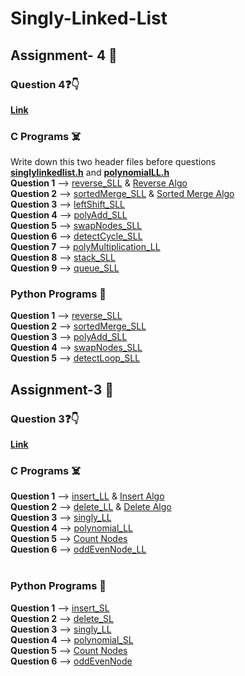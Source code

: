 # Singly-Linked-List 
## Assignment- 4 🥵
### Question 4❓👇
[**Link**](https://github.com/saha-indranil/Linked-List/blob/main/Algorithms%20%F0%9F%93%9D/Assignment-4%40DSALAB.txt)
### C Programs ☠️
Write down this two header files before questions <br />
[**singlylinkedlist.h**](https://github.com/saha-indranil/Linked-List/blob/main/C%20Programs%20%E2%98%A0%EF%B8%8F/singlylinkedlist.h) and [**polynomialLL.h**](https://github.com/saha-indranil/Linked-List/blob/main/C%20Programs%20%E2%98%A0%EF%B8%8F/polynomialLL.h) <br />
**Question 1** --> [reverse_SLL](https://github.com/saha-indranil/Linked-List/blob/main/C%20Programs%20%E2%98%A0%EF%B8%8F/reverse_SLL.c) & [Reverse Algo](https://github.com/saha-indranil/Linked-List/blob/main/Algorithms%20%F0%9F%93%9D/ReverseAlgo.txt)<br />
**Question 2** --> [sortedMerge_SLL](https://github.com/saha-indranil/Linked-List/blob/main/C%20Programs%20%E2%98%A0%EF%B8%8F/sortedMerge_SLL.c) & [Sorted Merge Algo](https://github.com/saha-indranil/Linked-List/blob/main/Algorithms%20%F0%9F%93%9D/Sorted%20Merge%20Algo.txt)<br />
**Question 3** --> [leftShift_SLL](https://github.com/saha-indranil/Linked-List/blob/main/C%20Programs%20%E2%98%A0%EF%B8%8F/leftShift_SLL.c)<br />
**Question 4** --> [polyAdd_SLL](https://github.com/saha-indranil/Linked-List/blob/main/C%20Programs%20%E2%98%A0%EF%B8%8F/polyAdd_SLL.c)<br />
**Question 5** --> [swapNodes_SLL](https://github.com/saha-indranil/Linked-List/blob/main/C%20Programs%20%E2%98%A0%EF%B8%8F/swapNodes.c)<br />
**Question 6** --> [detectCycle_SLL](https://github.com/saha-indranil/Linked-List/blob/main/C%20Programs%20%E2%98%A0%EF%B8%8F/detectCycle_SLL.c)<br />
**Question 7** --> [polyMultiplication_LL](https://github.com/saha-indranil/Linked-List/blob/main/C%20Programs%20%E2%98%A0%EF%B8%8F/polyMultiplication_LL.c)<br />
**Question 8** --> [stack_SLL](https://github.com/saha-indranil/Linked-List/blob/main/C%20Programs%20%E2%98%A0%EF%B8%8F/stack_SLL.c)<br />
**Question 9** --> [queue_SLL](https://github.com/saha-indranil/Linked-List/blob/main/C%20Programs%20%E2%98%A0%EF%B8%8F/queue_SLL.c)<br />
### Python Programs 🐍
**Question 1** --> [reverse_SLL](https://github.com/saha-indranil/Linked-List/blob/main/Python%20Programs%20%F0%9F%90%8D/reverse_SLL.py) <br />
**Question 2** --> [sortedMerge_SLL](https://github.com/saha-indranil/Linked-List/blob/main/Python%20Programs%20%F0%9F%90%8D/sortedMerge_SLL.py)<br />
**Question 3** --> [polyAdd_SLL](https://github.com/saha-indranil/Linked-List/blob/main/Python%20Programs%20%F0%9F%90%8D/polyAdd_SLL.py)<br />
**Question 4** --> [swapNodes_SLL](https://github.com/saha-indranil/Linked-List/blob/main/Python%20Programs%20%F0%9F%90%8D/swapNodes_SLL.py)<br />
**Question 5** --> [detectLoop_SLL](https://github.com/saha-indranil/Linked-List/blob/main/Python%20Programs%20%F0%9F%90%8D/detectCycle_SLL.py)<br />
## Assignment-3 🥶
### Question 3❓👇
[**Link**](https://github.com/saha-indranil/Linked-List-C/blob/main/Algorithms%20%F0%9F%93%9D/Assignment-3%40DSALAB.txt)
### C Programs ☠️
**Question 1** --> [insert_LL](https://github.com/saha-indranil/Linked-List/blob/main/C%20Programs%20%E2%98%A0%EF%B8%8F/insert_LL.c) & [Insert Algo](https://github.com/saha-indranil/Linked-List/blob/main/Algorithms%20%F0%9F%93%9D/InsertAlgo.txt)<br />
**Question 2** --> [delete_LL](https://github.com/saha-indranil/Linked-List/blob/main/C%20Programs%20%E2%98%A0%EF%B8%8F/delete_LL.c) & [Delete Algo](https://github.com/saha-indranil/Linked-List/blob/main/Algorithms%20%F0%9F%93%9D/DeleteAlgo.txt)<br />
**Question 3** --> [singly_LL](https://github.com/saha-indranil/Linked-List/blob/main/C%20Programs%20%E2%98%A0%EF%B8%8F/singly_LL.c) <br />
**Question 4** --> [polynomial_LL](https://github.com/saha-indranil/Linked-List/blob/main/C%20Programs%20%E2%98%A0%EF%B8%8F/polynomial_LL.c) <br />
**Question 5** --> [Count Nodes](https://github.com/saha-indranil/Linked-List/blob/main/C%20Programs%20%E2%98%A0%EF%B8%8F/countNodes.c) <br />
**Question 6** --> [oddEvenNode_LL](https://github.com/saha-indranil/Linked-List/blob/main/C%20Programs%20%E2%98%A0%EF%B8%8F/oddEvenNode_LL.c) <br />
<br />
### Python Programs 🐍
**Question 1** --> [insert_SL](https://github.com/saha-indranil/Linked-List/blob/main/Python%20Programs%20%F0%9F%90%8D/insert_SL.py) <br />
**Question 2** --> [delete_SL](https://github.com/saha-indranil/Linked-List/blob/main/Python%20Programs%20%F0%9F%90%8D/delete_SL.py) <br />
**Question 3** --> [singly_LL](https://github.com/saha-indranil/Linked-List/blob/main/Python%20Programs%20%F0%9F%90%8D/singly_LL.py) <br />
**Question 4** --> [polynomial_SL](https://github.com/saha-indranil/Linked-List/blob/main/Python%20Programs%20%F0%9F%90%8D/polynomial_SL.py) <br />
**Question 5** --> [Count Nodes](https://github.com/saha-indranil/Linked-List/blob/main/Python%20Programs%20%F0%9F%90%8D/countNodes.py) <br />
**Question 6** --> [oddEvenNode](https://github.com/saha-indranil/Linked-List/blob/main/Python%20Programs%20%F0%9F%90%8D/oddEvenNode.py) <br />
<br />
